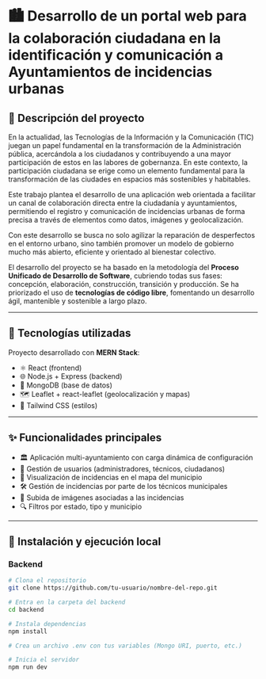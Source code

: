 # 🏙️ Desarrollo de un portal web para la colaboración ciudadana en la identificación y comunicación a Ayuntamientos de incidencias urbanas

## 📌 Descripción del proyecto

En la actualidad, las Tecnologías de la Información y la Comunicación (TIC) juegan un papel fundamental en la transformación de la Administración pública, acercándola a los ciudadanos y contribuyendo a una mayor participación de estos en las labores de gobernanza. En este contexto, la participación ciudadana se erige como un elemento fundamental para la transformación de las ciudades en espacios más sostenibles y habitables.

Este trabajo plantea el desarrollo de una aplicación web orientada a facilitar un canal de colaboración directa entre la ciudadanía y ayuntamientos, permitiendo el registro y comunicación de incidencias urbanas de forma precisa a través de elementos como datos, imágenes y geolocalización. 

Con este desarrollo se busca no solo agilizar la reparación de desperfectos en el entorno urbano, sino también promover un modelo de gobierno mucho más abierto, eficiente y orientado al bienestar colectivo.

El desarrollo del proyecto se ha basado en la metodología del **Proceso Unificado de Desarrollo de Software**, cubriendo todas sus fases: concepción, elaboración, construcción, transición y producción. Se ha priorizado el uso de **tecnologías de código libre**, fomentando un desarrollo ágil, mantenible y sostenible a largo plazo.

---

## 🧩 Tecnologías utilizadas

Proyecto desarrollado con **MERN Stack**:

- ⚛️ React (frontend)
- 🌐 Node.js + Express (backend)
- 🍃 MongoDB (base de datos)
- 🗺️ Leaflet + react-leaflet (geolocalización y mapas)
- 🎨 Tailwind CSS (estilos)

---

## ✨ Funcionalidades principales

- 🏛️ Aplicación multi-ayuntamiento con carga dinámica de configuración
- 👤 Gestión de usuarios (administradores, técnicos, ciudadanos)
- 📍 Visualización de incidencias en el mapa del municipio
- 🛠️ Gestión de incidencias por parte de los técnicos municipales
- 📸 Subida de imágenes asociadas a las incidencias
- 🔍 Filtros por estado, tipo y municipio

---

## 🚀 Instalación y ejecución local

### Backend

```bash
# Clona el repositorio
git clone https://github.com/tu-usuario/nombre-del-repo.git

# Entra en la carpeta del backend
cd backend

# Instala dependencias
npm install

# Crea un archivo .env con tus variables (Mongo URI, puerto, etc.)

# Inicia el servidor
npm run dev
